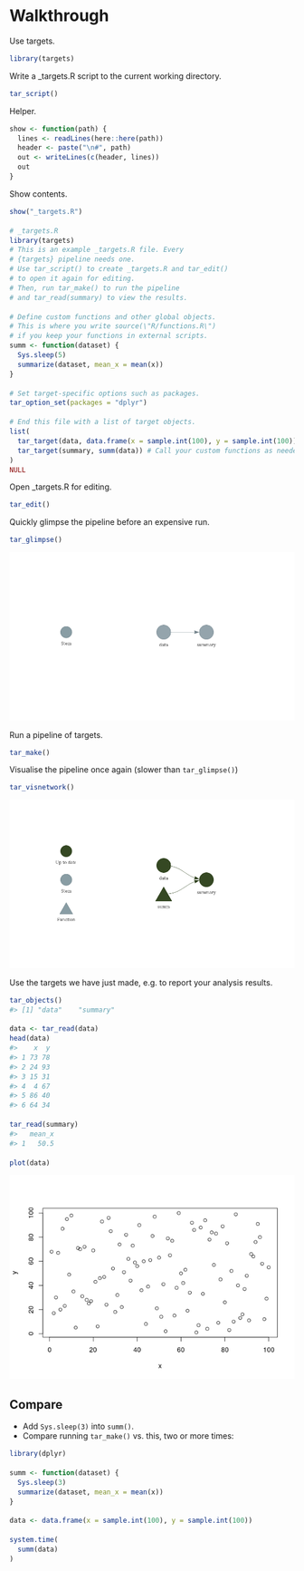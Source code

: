 
<!-- README.md is generated from README.Rmd. Please edit that file -->

# Walkthrough

Use targets.

``` r
library(targets)
```

Write a \_targets.R script to the current working directory.

``` r
tar_script()
```

Helper.

``` r
show <- function(path) {
  lines <- readLines(here::here(path))
  header <- paste("\n#", path)
  out <- writeLines(c(header, lines))
  out
}
```

Show contents.

``` r
show("_targets.R")

# _targets.R
library(targets)
# This is an example _targets.R file. Every
# {targets} pipeline needs one.
# Use tar_script() to create _targets.R and tar_edit()
# to open it again for editing.
# Then, run tar_make() to run the pipeline
# and tar_read(summary) to view the results.

# Define custom functions and other global objects.
# This is where you write source(\"R/functions.R\")
# if you keep your functions in external scripts.
summ <- function(dataset) {
  Sys.sleep(5)
  summarize(dataset, mean_x = mean(x))
}

# Set target-specific options such as packages.
tar_option_set(packages = "dplyr")

# End this file with a list of target objects.
list(
  tar_target(data, data.frame(x = sample.int(100), y = sample.int(100))),
  tar_target(summary, summ(data)) # Call your custom functions as needed.
)
NULL
```

Open \_targets.R for editing.

``` r
tar_edit()
```

Quickly glimpse the pipeline before an expensive run.

``` r
tar_glimpse()
```

![](01_walkthrough_files/figure-gfm/unnamed-chunk-5-1.png)<!-- -->

Run a pipeline of targets.

``` r
tar_make()
```

Visualise the pipeline once again (slower than `tar_glimpse()`)

``` r
tar_visnetwork()
```

![](01_walkthrough_files/figure-gfm/unnamed-chunk-6-1.png)<!-- -->

Use the targets we have just made, e.g. to report your analysis results.

``` r
tar_objects()
#> [1] "data"    "summary"

data <- tar_read(data)
head(data)
#>    x  y
#> 1 73 78
#> 2 24 93
#> 3 15 31
#> 4  4 67
#> 5 86 40
#> 6 64 34

tar_read(summary)
#>   mean_x
#> 1   50.5

plot(data)
```

![](01_walkthrough_files/figure-gfm/unnamed-chunk-7-1.png)<!-- -->

## Compare

-   Add `Sys.sleep(3)` into `summ()`.
-   Compare running `tar_make()` vs. this, two or more times:

``` r
library(dplyr)

summ <- function(dataset) {
  Sys.sleep(3)
  summarize(dataset, mean_x = mean(x))
}

data <- data.frame(x = sample.int(100), y = sample.int(100))

system.time(
  summ(data)
)
```
